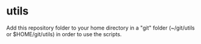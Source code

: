 # utils

Add this repository folder to your home directory in a "git" folder (~/git/utils or $HOME/git/utils) in order to use the scripts.

